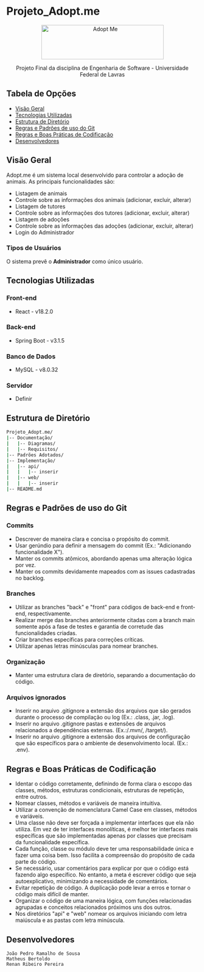 # Projeto_Adopt.me

<p align="center">
  <img src="https://github.com/renanripee/Projeto_Adopt.me/assets/102258510/36cff716-1294-45fb-9a4a-fbf4af8582ba" alt="Adopt Me" width="321" height="90">
</p>

<p align="center"> Projeto Final da disciplina de Engenharia de Software - Universidade Federal de Lavras </p>

## Tabela de Opções

- [Visão Geral](#visao-geral)
- [Tecnologias Utilizadas](#tecnologias)
- [Estrutura de Diretório](#estrutura-diretorio)
- [Regras e Padrões de uso do Git](#regras-padroes)
- [Regras e Boas Práticas de Codificação](#regras-codificacao)
- [Desenvolvedores](#desenvolvedores)

## Visão Geral

<a name="visao-geral"></a>

Adopt.me é um sistema local desenvolvido para controlar a adoção de animais. 
As principais funcionalidades são:

<ul>
  <li>Listagem de animais</li>
  <li>Controle sobre as informações dos animais (adicionar, excluir, alterar)</li>
  <li>Listagem de tutores</li>
  <li>Controle sobre as informações dos tutores (adicionar, excluir, alterar)</li>
  <li>Listagem de adoções</li>
  <li>Controle sobre as informações das adoções (adicionar, excluir, alterar)</li>
  <li>Login do Administrador</li>
</ul>

### Tipos de Usuários

O sistema prevê o <b>Administrador</b> como único usuário.


## Tecnologias Utilizadas

<a name="tecnologias"></a>

### Front-end
- React - v18.2.0

### Back-end
- Spring Boot - v3.1.5

### Banco de Dados
- MySQL - v8.0.32

### Servidor
- Definir

## Estrutura de Diretório

<a name="estrutura-diretorio"></a>

```sh
Projeto_Adopt.me/
|-- Documentação/
|   |-- Diagramas/
|   |-- Requisitos/
|-- Padrões Adotados/
|-- Implementação/
|   |-- api/
|   |   |-- inserir
|   |-- web/
|   |   |-- inserir
|-- README.md
```
## Regras e Padrões de uso do Git

<a name="regras-padroes"></a>

### Commits

- Descrever de maneira clara e concisa o propósito do commit.
- Usar gerúndio para definir a mensagem do commit (Ex.: "Adicionando funcionalidade X").
- Manter os commits atômicos, abordando apenas uma alteração lógica por vez.
- Manter os commits devidamente mapeados com as issues cadastradas no backlog.

### Branches

- Utilizar as branches "back" e "front" para códigos de back-end e front-end, respectivamente.
- Realizar merge das branches anteriormente citadas com a branch main somente após a fase de testes e garantia de corretude das funcionalidades criadas.
- Criar branches específicas para correções críticas.
- Utilizar apenas letras minúsculas para nomear branches.

### Organização
- Manter uma estrutura clara de diretório, separando a documentação do código.

### Arquivos ignorados
- Inserir no arquivo .gitignore a extensão dos arquivos que são gerados durante o processo de compilação ou log (Ex.: .class, .jar, .log).
- Inserir no arquivo .gitignore pastas e extensões de arquivos relacionados a dependências externas. (Ex.:/.mvn/, /target/).
- Inserir no arquivo .gitignore a extensão dos arquivos de configuração que são específicos para o ambiente de desenvolvimento local. (Ex.: .env).

## Regras e Boas Práticas de Codificação

<a name="regras-codificacao"></a>

- Identar o código corretamente, definindo de forma clara o escopo das classes, métodos, estruturas condicionais, estruturas de repetição, entre outros.
- Nomear classes, métodos e variáveis de maneira intuitiva.
- Utilizar a convenção de nomenclatura Camel Case em classes, métodos e variáveis.
- Uma classe não deve ser forçada a implementar interfaces que ela não utiliza. Em vez de ter interfaces monolíticas, é melhor ter interfaces mais específicas que são implementadas apenas por classes que precisam da funcionalidade específica.
- Cada função, classe ou módulo deve ter uma responsabilidade única e fazer uma coisa bem. Isso facilita a compreensão do propósito de cada parte do código.
- Se necessário, usar comentários para explicar por que o código está fazendo algo específico. No entanto, a meta é escrever código que seja autoexplicativo, minimizando a necessidade de comentários.
- Evitar repetição de código. A duplicação pode levar a erros e tornar o código mais difícil de manter.
- Organizar o código de uma maneira lógica, com funções relacionadas agrupadas e conceitos relacionados próximos uns dos outros.
- Nos diretórios "api" e "web" nomear os arquivos iniciando com letra maiúscula e as pastas com letra minúscula.

## Desenvolvedores

<a name="desenvolvedores"></a>

`João Pedro Ramalho de Sousa` <br>
`Matheus Bertoldo` <br>
`Renan Ribeiro Pereira`
